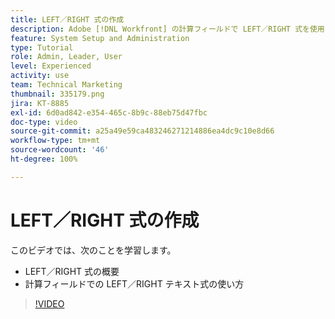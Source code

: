 ```yaml
---
title: LEFT／RIGHT 式の作成
description: Adobe [!DNL Workfront] の計算フィールドで LEFT／RIGHT 式を使用する方法を説明します。
feature: System Setup and Administration
type: Tutorial
role: Admin, Leader, User
level: Experienced
activity: use
team: Technical Marketing
thumbnail: 335179.png
jira: KT-8885
exl-id: 6d0ad842-e354-465c-8b9c-88eb75d47fbc
doc-type: video
source-git-commit: a25a49e59ca483246271214886ea4dc9c10e8d66
workflow-type: tm+mt
source-wordcount: '46'
ht-degree: 100%

---
```


# LEFT／RIGHT 式の作成

このビデオでは、次のことを学習します。

* LEFT／RIGHT 式の概要
* 計算フィールドでの LEFT／RIGHT テキスト式の使い方

>[!VIDEO](https://video.tv.adobe.com/v/335179/?quality=12&learn=on)
